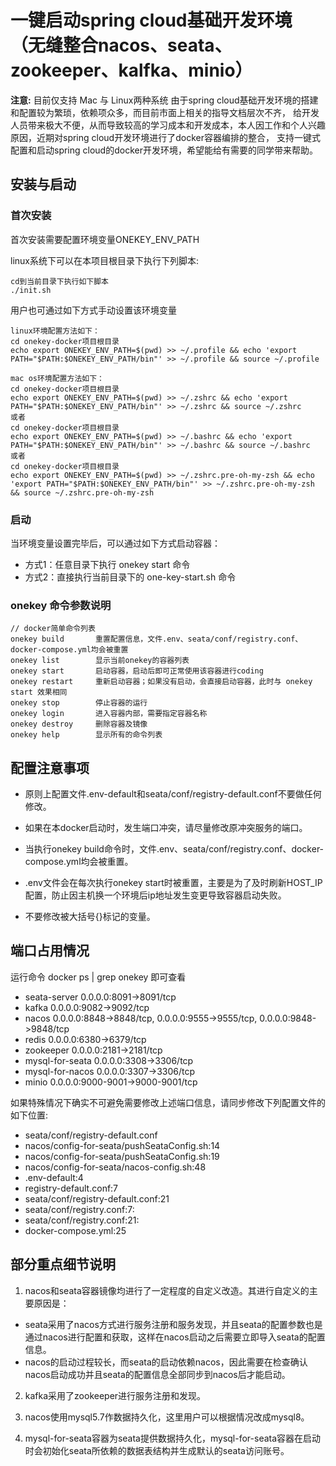 # 一键启动spring cloud基础开发环境（无缝整合nacos、seata、zookeeper、kalfka、minio）
**注意:** 目前仅支持 Mac 与 Linux两种系统
由于spring cloud基础开发环境的搭建和配置较为繁琐，依赖项众多，而目前市面上相关的指导文档层次不齐，
给开发人员带来极大不便，从而导致较高的学习成本和开发成本，本人因工作和个人兴趣原因，近期对spring cloud开发环境进行了docker容器编排的整合，
支持一键式配置和启动spring cloud的docker开发环境，希望能给有需要的同学带来帮助。

## 安装与启动

### 首次安装

首次安装需要配置环境变量ONEKEY_ENV_PATH

linux系统下可以在本项目根目录下执行下列脚本:
```
cd到当前目录下执行如下脚本
./init.sh
```

用户也可通过如下方式手动设置该环境变量
```
linux环境配置方法如下：
cd onekey-docker项目根目录
echo export ONEKEY_ENV_PATH=$(pwd) >> ~/.profile && echo 'export PATH="$PATH:$ONEKEY_ENV_PATH/bin"' >> ~/.profile && source ~/.profile

mac os环境配置方法如下：
cd onekey-docker项目根目录
echo export ONEKEY_ENV_PATH=$(pwd) >> ~/.zshrc && echo 'export PATH="$PATH:$ONEKEY_ENV_PATH/bin"' >> ~/.zshrc && source ~/.zshrc
或者
cd onekey-docker项目根目录
echo export ONEKEY_ENV_PATH=$(pwd) >> ~/.bashrc && echo 'export PATH="$PATH:$ONEKEY_ENV_PATH/bin"' >> ~/.bashrc && source ~/.bashrc
或者
cd onekey-docker项目根目录
echo export ONEKEY_ENV_PATH=$(pwd) >> ~/.zshrc.pre-oh-my-zsh && echo 'export PATH="$PATH:$ONEKEY_ENV_PATH/bin"' >> ~/.zshrc.pre-oh-my-zsh && source ~/.zshrc.pre-oh-my-zsh

```

### 启动
当环境变量设置完毕后，可以通过如下方式启动容器：
- 方式1：任意目录下执行 onekey start 命令
- 方式2：直接执行当前目录下的 one-key-start.sh 命令


### onekey 命令参数说明

```
// docker简单命令列表
onekey build       重置配置信息，文件.env、seata/conf/registry.conf、docker-compose.yml均会被重置
onekey list        显示当前onekey的容器列表
onekey start       启动容器，启动后即可正常使用该容器进行coding
onekey restart     重新启动容器；如果没有启动，会直接启动容器，此时与 onekey start 效果相同
onekey stop        停止容器的运行
onekey login       进入容器内部，需要指定容器名称
onekey destroy     删除容器及镜像
onekey help        显示所有的命令列表

```

## 配置注意事项

- 原则上配置文件.env-default和seata/conf/registry-default.conf不要做任何修改。

- 如果在本docker启动时，发生端口冲突，请尽量修改原冲突服务的端口。

- 当执行onekey build命令时，文件.env、seata/conf/registry.conf、docker-compose.yml均会被重置。

- .env文件会在每次执行onekey start时被重置，主要是为了及时刷新HOST_IP配置，防止因主机换一个环境后ip地址发生变更导致容器启动失败。

- 不要修改被大括号{}标记的变量。

## 端口占用情况
运行命令 docker ps | grep onekey 即可查看
- seata-server         0.0.0.0:8091->8091/tcp
- kafka                0.0.0.0:9082->9092/tcp
- nacos                0.0.0.0:8848->8848/tcp, 0.0.0.0:9555->9555/tcp, 0.0.0.0:9848->9848/tcp
- redis                0.0.0.0:6380->6379/tcp 
- zookeeper            0.0.0.0:2181->2181/tcp
- mysql-for-seata      0.0.0.0:3308->3306/tcp
- mysql-for-nacos      0.0.0.0:3307->3306/tcp
- minio                0.0.0.0:9000-9001->9000-9001/tcp     

如果特殊情况下确实不可避免需要修改上述端口信息，请同步修改下列配置文件的如下位置:
- seata/conf/registry-default.conf
- nacos/config-for-seata/pushSeataConfig.sh:14
- nacos/config-for-seata/pushSeataConfig.sh:19
- nacos/config-for-seata/nacos-config.sh:48
- .env-default:4
- registry-default.conf:7
- seata/conf/registry-default.conf:21
- seata/conf/registry.conf:7:
- seata/conf/registry.conf:21:
- docker-compose.yml:25

## 部分重点细节说明
1. nacos和seata容器镜像均进行了一定程度的自定义改造。其进行自定义的主要原因是：
- seata采用了nacos方式进行服务注册和服务发现，并且seata的配置参数也是通过nacos进行配置和获取，这样在nacos启动之后需要立即导入seata的配置信息。
- nacos的启动过程较长，而seata的启动依赖nacos，因此需要在检查确认nacos启动成功并且seata的配置信息全部同步到nacos后才能启动。

2. kafka采用了zookeeper进行服务注册和发现。

3. nacos使用mysql5.7作数据持久化，这里用户可以根据情况改成mysql8。

4. mysql-for-seata容器为seata提供数据持久化，mysql-for-seata容器在启动时会初始化seata所依赖的数据表结构并生成默认的seata访问账号。



